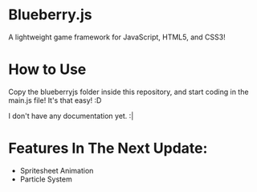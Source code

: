 # Blueberry.js
 A lightweight game framework for JavaScript, HTML5, and CSS3!

# How to Use
 Copy the blueberryjs folder inside this repository,
 and start coding in the main.js file!
 It's that easy! :D
 
 I don't have any documentation yet. :|
 
# Features In The Next Update:
 - Spritesheet Animation
 - Particle System
